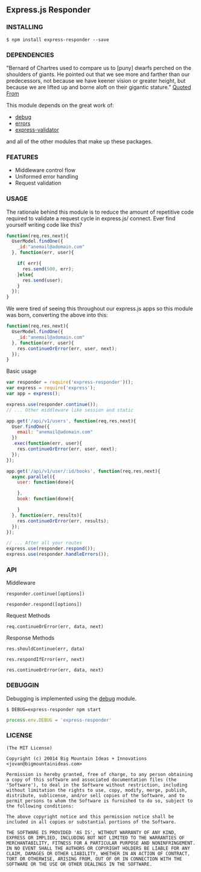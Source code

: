 Express.js Responder
--------------------

### INSTALLING

```$ npm install express-responder --save```

### DEPENDENCIES

"Bernard of Chartres used to compare us to [puny] dwarfs perched on the shoulders of giants. He pointed out that we see more and farther than our predecessors, not because we have keener vision or greater height, but because we are lifted up and borne aloft on their gigantic stature." [Quoted From](http://en.wikipedia.org/wiki/Standing_on_the_shoulders_of_giants)

This module depends on the great work of:

* [debug](https://www.npmjs.com/package/debug)
* [errors](https://www.npmjs.com/package/errors)
* [express-validator](https://www.npmjs.com/package/express-validator)

and all of the other modules that make up these packages.

### FEATURES

* Middleware control flow
* Uniformed error handling
* Request validation

### USAGE

The rationale behind this module is to reduce the amount of repetitive code required to validate a request cycle in express.js/ connect. Ever find yourself writing code like this?

```javascript
function(req,res,next){
  UserModel.findOne({
    _id:"anemail@adomain.com"
  }, function(err, user){

    if( err){
      res.send(500, err);
    }else{
      res.send(user);
    }
  });
}
```

We were tired of seeing this throughout our express.js apps so this module was born, converting the above into this:

```javascript
function(req,res,next){
  UserModel.findOne({
    _id:"anemail@adomain.com"
  }, function(err, user){
    res.continueOrError(err, user, next);
  });
}
```



Basic usage
```javascript
var responder = require('express-responder')();
var express = require('express');
var app = express();

express.use(responder.continue());
// ... Other middleware like session and static

app.get('/api/v1/users', function(req,res,next){
  User.findOne({
    email: "anemail@adomain.com"
  })
  .exec(function(err, user){
    res.continueOrError(err, user, next);
  });
});

app.get('/api/v1/user/:id/books', function(req,res,next){
  async.parallel({
    user: function(done){

    },
    book: function(done){

    }
  }, function(err, results){
    res.continueOrError(err, results);
  });
});

// ... After all your routes
express.use(responder.respond());
express.use(responder.handleErrors());
```


### API


Middleware

``` responder.continue([options]) ```

``` responder.respond([options]) ```

Request Methods

``` req.continueOrError(err, data, next) ```

Response Methods

``` res.shouldContinue(err, data) ```

``` res.respondIfError(err, next) ```

``` res.continueOrError(err, data, next) ```


### DEBUGGIN

Debugging is implemented using the [debug](http://npmjs.org/packages/debug) module.

```$ DEBUG=express-responder npm start```

```javascript
process.env.DEBUG = 'express-responder'
```

### LICENSE

```
(The MIT License)

Copyright (c) 20014 Big Mountain Ideas + Innovations <jovan@bigmountainideas.com>

Permission is hereby granted, free of charge, to any person obtaining
a copy of this software and associated documentation files (the
'Software'), to deal in the Software without restriction, including
without limitation the rights to use, copy, modify, merge, publish,
distribute, sublicense, and/or sell copies of the Software, and to
permit persons to whom the Software is furnished to do so, subject to
the following conditions:

The above copyright notice and this permission notice shall be
included in all copies or substantial portions of the Software.

THE SOFTWARE IS PROVIDED 'AS IS', WITHOUT WARRANTY OF ANY KIND,
EXPRESS OR IMPLIED, INCLUDING BUT NOT LIMITED TO THE WARRANTIES OF
MERCHANTABILITY, FITNESS FOR A PARTICULAR PURPOSE AND NONINFRINGEMENT.
IN NO EVENT SHALL THE AUTHORS OR COPYRIGHT HOLDERS BE LIABLE FOR ANY
CLAIM, DAMAGES OR OTHER LIABILITY, WHETHER IN AN ACTION OF CONTRACT,
TORT OR OTHERWISE, ARISING FROM, OUT OF OR IN CONNECTION WITH THE
SOFTWARE OR THE USE OR OTHER DEALINGS IN THE SOFTWARE.
```
